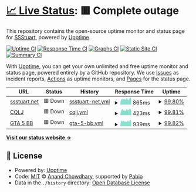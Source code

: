 # [📈 Live Status](https://ssstuart.net): <!--live status--> **🟥 Complete outage**

This repository contains the open-source uptime monitor and status page for [SSStuart](https://ssstuart.net), powered by [Upptime](https://github.com/upptime/upptime).

[![Uptime CI](https://github.com/SSStuart/ssstuartnet-upptime/workflows/Uptime%20CI/badge.svg)](https://github.com/SSStuart/ssstuartnet-upptime/actions?query=workflow%3A%22Uptime+CI%22)
[![Response Time CI](https://github.com/SSStuart/ssstuartnet-upptime/workflows/Response%20Time%20CI/badge.svg)](https://github.com/SSStuart/ssstuartnet-upptime/actions?query=workflow%3A%22Response+Time+CI%22)
[![Graphs CI](https://github.com/SSStuart/ssstuartnet-upptime/workflows/Graphs%20CI/badge.svg)](https://github.com/SSStuart/ssstuartnet-upptime/actions?query=workflow%3A%22Graphs+CI%22)
[![Static Site CI](https://github.com/SSStuart/ssstuartnet-upptime/workflows/Static%20Site%20CI/badge.svg)](https://github.com/SSStuart/ssstuartnet-upptime/actions?query=workflow%3A%22Static+Site+CI%22)
[![Summary CI](https://github.com/SSStuart/ssstuartnet-upptime/workflows/Summary%20CI/badge.svg)](https://github.com/SSStuart/ssstuartnet-upptime/actions?query=workflow%3A%22Summary+CI%22)

With [Upptime](https://upptime.js.org), you can get your own unlimited and free uptime monitor and status page, powered entirely by a GitHub repository. We use [Issues](https://github.com/SSStuart/ssstuartnet-upptime/issues) as incident reports, [Actions](https://github.com/SSStuart/ssstuartnet-upptime/actions) as uptime monitors, and [Pages](https://ssstuart.net) for the status page.

<!--start: status pages-->
<!-- This summary is generated by Upptime (https://github.com/upptime/upptime) -->
<!-- Do not edit this manually, your changes will be overwritten -->
<!-- prettier-ignore -->
| URL | Status | History | Response Time | Uptime |
| --- | ------ | ------- | ------------- | ------ |
| <img alt="" src="https://icons.duckduckgo.com/ip3/ssstuart.net.ico" height="13"> [ssstuart.net](https://ssstuart.net) | 🟥 Down | [ssstuart-net.yml](https://github.com/SSStuart/ssstuartnet-upptime/commits/HEAD/history/ssstuart-net.yml) | <details><summary><img alt="Response time graph" src="./graphs/ssstuart-net/response-time-week.png" height="20"> 865ms</summary><br><a href="https://SSStuart.github.io/ssstuartnet-upptime/history/ssstuart-net"><img alt="Response time 1201" src="https://img.shields.io/endpoint?url=https%3A%2F%2Fraw.githubusercontent.com%2FSSStuart%2Fssstuartnet-upptime%2FHEAD%2Fapi%2Fssstuart-net%2Fresponse-time.json"></a><br><a href="https://SSStuart.github.io/ssstuartnet-upptime/history/ssstuart-net"><img alt="24-hour response time 766" src="https://img.shields.io/endpoint?url=https%3A%2F%2Fraw.githubusercontent.com%2FSSStuart%2Fssstuartnet-upptime%2FHEAD%2Fapi%2Fssstuart-net%2Fresponse-time-day.json"></a><br><a href="https://SSStuart.github.io/ssstuartnet-upptime/history/ssstuart-net"><img alt="7-day response time 865" src="https://img.shields.io/endpoint?url=https%3A%2F%2Fraw.githubusercontent.com%2FSSStuart%2Fssstuartnet-upptime%2FHEAD%2Fapi%2Fssstuart-net%2Fresponse-time-week.json"></a><br><a href="https://SSStuart.github.io/ssstuartnet-upptime/history/ssstuart-net"><img alt="30-day response time 996" src="https://img.shields.io/endpoint?url=https%3A%2F%2Fraw.githubusercontent.com%2FSSStuart%2Fssstuartnet-upptime%2FHEAD%2Fapi%2Fssstuart-net%2Fresponse-time-month.json"></a><br><a href="https://SSStuart.github.io/ssstuartnet-upptime/history/ssstuart-net"><img alt="1-year response time 1201" src="https://img.shields.io/endpoint?url=https%3A%2F%2Fraw.githubusercontent.com%2FSSStuart%2Fssstuartnet-upptime%2FHEAD%2Fapi%2Fssstuart-net%2Fresponse-time-year.json"></a></details> | <details><summary><a href="https://SSStuart.github.io/ssstuartnet-upptime/history/ssstuart-net">99.80%</a></summary><a href="https://SSStuart.github.io/ssstuartnet-upptime/history/ssstuart-net"><img alt="All-time uptime 99.94%" src="https://img.shields.io/endpoint?url=https%3A%2F%2Fraw.githubusercontent.com%2FSSStuart%2Fssstuartnet-upptime%2FHEAD%2Fapi%2Fssstuart-net%2Fuptime.json"></a><br><a href="https://SSStuart.github.io/ssstuartnet-upptime/history/ssstuart-net"><img alt="24-hour uptime 99.92%" src="https://img.shields.io/endpoint?url=https%3A%2F%2Fraw.githubusercontent.com%2FSSStuart%2Fssstuartnet-upptime%2FHEAD%2Fapi%2Fssstuart-net%2Fuptime-day.json"></a><br><a href="https://SSStuart.github.io/ssstuartnet-upptime/history/ssstuart-net"><img alt="7-day uptime 99.80%" src="https://img.shields.io/endpoint?url=https%3A%2F%2Fraw.githubusercontent.com%2FSSStuart%2Fssstuartnet-upptime%2FHEAD%2Fapi%2Fssstuart-net%2Fuptime-week.json"></a><br><a href="https://SSStuart.github.io/ssstuartnet-upptime/history/ssstuart-net"><img alt="30-day uptime 99.95%" src="https://img.shields.io/endpoint?url=https%3A%2F%2Fraw.githubusercontent.com%2FSSStuart%2Fssstuartnet-upptime%2FHEAD%2Fapi%2Fssstuart-net%2Fuptime-month.json"></a><br><a href="https://SSStuart.github.io/ssstuartnet-upptime/history/ssstuart-net"><img alt="1-year uptime 99.94%" src="https://img.shields.io/endpoint?url=https%3A%2F%2Fraw.githubusercontent.com%2FSSStuart%2Fssstuartnet-upptime%2FHEAD%2Fapi%2Fssstuart-net%2Fuptime-year.json"></a></details>
| <img alt="" src="https://ssstuart.net/CQLJ/favicon.ico" height="13"> [CQLJ](https://ssstuart.net/CQLJ) | 🟥 Down | [cqlj.yml](https://github.com/SSStuart/ssstuartnet-upptime/commits/HEAD/history/cqlj.yml) | <details><summary><img alt="Response time graph" src="./graphs/cqlj/response-time-week.png" height="20"> 423ms</summary><br><a href="https://SSStuart.github.io/ssstuartnet-upptime/history/cqlj"><img alt="Response time 460" src="https://img.shields.io/endpoint?url=https%3A%2F%2Fraw.githubusercontent.com%2FSSStuart%2Fssstuartnet-upptime%2FHEAD%2Fapi%2Fcqlj%2Fresponse-time.json"></a><br><a href="https://SSStuart.github.io/ssstuartnet-upptime/history/cqlj"><img alt="24-hour response time 376" src="https://img.shields.io/endpoint?url=https%3A%2F%2Fraw.githubusercontent.com%2FSSStuart%2Fssstuartnet-upptime%2FHEAD%2Fapi%2Fcqlj%2Fresponse-time-day.json"></a><br><a href="https://SSStuart.github.io/ssstuartnet-upptime/history/cqlj"><img alt="7-day response time 423" src="https://img.shields.io/endpoint?url=https%3A%2F%2Fraw.githubusercontent.com%2FSSStuart%2Fssstuartnet-upptime%2FHEAD%2Fapi%2Fcqlj%2Fresponse-time-week.json"></a><br><a href="https://SSStuart.github.io/ssstuartnet-upptime/history/cqlj"><img alt="30-day response time 471" src="https://img.shields.io/endpoint?url=https%3A%2F%2Fraw.githubusercontent.com%2FSSStuart%2Fssstuartnet-upptime%2FHEAD%2Fapi%2Fcqlj%2Fresponse-time-month.json"></a><br><a href="https://SSStuart.github.io/ssstuartnet-upptime/history/cqlj"><img alt="1-year response time 460" src="https://img.shields.io/endpoint?url=https%3A%2F%2Fraw.githubusercontent.com%2FSSStuart%2Fssstuartnet-upptime%2FHEAD%2Fapi%2Fcqlj%2Fresponse-time-year.json"></a></details> | <details><summary><a href="https://SSStuart.github.io/ssstuartnet-upptime/history/cqlj">99.81%</a></summary><a href="https://SSStuart.github.io/ssstuartnet-upptime/history/cqlj"><img alt="All-time uptime 99.96%" src="https://img.shields.io/endpoint?url=https%3A%2F%2Fraw.githubusercontent.com%2FSSStuart%2Fssstuartnet-upptime%2FHEAD%2Fapi%2Fcqlj%2Fuptime.json"></a><br><a href="https://SSStuart.github.io/ssstuartnet-upptime/history/cqlj"><img alt="24-hour uptime 99.96%" src="https://img.shields.io/endpoint?url=https%3A%2F%2Fraw.githubusercontent.com%2FSSStuart%2Fssstuartnet-upptime%2FHEAD%2Fapi%2Fcqlj%2Fuptime-day.json"></a><br><a href="https://SSStuart.github.io/ssstuartnet-upptime/history/cqlj"><img alt="7-day uptime 99.81%" src="https://img.shields.io/endpoint?url=https%3A%2F%2Fraw.githubusercontent.com%2FSSStuart%2Fssstuartnet-upptime%2FHEAD%2Fapi%2Fcqlj%2Fuptime-week.json"></a><br><a href="https://SSStuart.github.io/ssstuartnet-upptime/history/cqlj"><img alt="30-day uptime 99.96%" src="https://img.shields.io/endpoint?url=https%3A%2F%2Fraw.githubusercontent.com%2FSSStuart%2Fssstuartnet-upptime%2FHEAD%2Fapi%2Fcqlj%2Fuptime-month.json"></a><br><a href="https://SSStuart.github.io/ssstuartnet-upptime/history/cqlj"><img alt="1-year uptime 99.96%" src="https://img.shields.io/endpoint?url=https%3A%2F%2Fraw.githubusercontent.com%2FSSStuart%2Fssstuartnet-upptime%2FHEAD%2Fapi%2Fcqlj%2Fuptime-year.json"></a></details>
| <img alt="" src="https://gta5billboards.ssstuart.net/favicon.ico" height="13"> [GTA 5 BB](https://gta5billboards.ssstuart.net/) | 🟥 Down | [gta-5-bb.yml](https://github.com/SSStuart/ssstuartnet-upptime/commits/HEAD/history/gta-5-bb.yml) | <details><summary><img alt="Response time graph" src="./graphs/gta-5-bb/response-time-week.png" height="20"> 939ms</summary><br><a href="https://SSStuart.github.io/ssstuartnet-upptime/history/gta-5-bb"><img alt="Response time 954" src="https://img.shields.io/endpoint?url=https%3A%2F%2Fraw.githubusercontent.com%2FSSStuart%2Fssstuartnet-upptime%2FHEAD%2Fapi%2Fgta-5-bb%2Fresponse-time.json"></a><br><a href="https://SSStuart.github.io/ssstuartnet-upptime/history/gta-5-bb"><img alt="24-hour response time 924" src="https://img.shields.io/endpoint?url=https%3A%2F%2Fraw.githubusercontent.com%2FSSStuart%2Fssstuartnet-upptime%2FHEAD%2Fapi%2Fgta-5-bb%2Fresponse-time-day.json"></a><br><a href="https://SSStuart.github.io/ssstuartnet-upptime/history/gta-5-bb"><img alt="7-day response time 939" src="https://img.shields.io/endpoint?url=https%3A%2F%2Fraw.githubusercontent.com%2FSSStuart%2Fssstuartnet-upptime%2FHEAD%2Fapi%2Fgta-5-bb%2Fresponse-time-week.json"></a><br><a href="https://SSStuart.github.io/ssstuartnet-upptime/history/gta-5-bb"><img alt="30-day response time 934" src="https://img.shields.io/endpoint?url=https%3A%2F%2Fraw.githubusercontent.com%2FSSStuart%2Fssstuartnet-upptime%2FHEAD%2Fapi%2Fgta-5-bb%2Fresponse-time-month.json"></a><br><a href="https://SSStuart.github.io/ssstuartnet-upptime/history/gta-5-bb"><img alt="1-year response time 954" src="https://img.shields.io/endpoint?url=https%3A%2F%2Fraw.githubusercontent.com%2FSSStuart%2Fssstuartnet-upptime%2FHEAD%2Fapi%2Fgta-5-bb%2Fresponse-time-year.json"></a></details> | <details><summary><a href="https://SSStuart.github.io/ssstuartnet-upptime/history/gta-5-bb">99.82%</a></summary><a href="https://SSStuart.github.io/ssstuartnet-upptime/history/gta-5-bb"><img alt="All-time uptime 99.97%" src="https://img.shields.io/endpoint?url=https%3A%2F%2Fraw.githubusercontent.com%2FSSStuart%2Fssstuartnet-upptime%2FHEAD%2Fapi%2Fgta-5-bb%2Fuptime.json"></a><br><a href="https://SSStuart.github.io/ssstuartnet-upptime/history/gta-5-bb"><img alt="24-hour uptime 100.00%" src="https://img.shields.io/endpoint?url=https%3A%2F%2Fraw.githubusercontent.com%2FSSStuart%2Fssstuartnet-upptime%2FHEAD%2Fapi%2Fgta-5-bb%2Fuptime-day.json"></a><br><a href="https://SSStuart.github.io/ssstuartnet-upptime/history/gta-5-bb"><img alt="7-day uptime 99.82%" src="https://img.shields.io/endpoint?url=https%3A%2F%2Fraw.githubusercontent.com%2FSSStuart%2Fssstuartnet-upptime%2FHEAD%2Fapi%2Fgta-5-bb%2Fuptime-week.json"></a><br><a href="https://SSStuart.github.io/ssstuartnet-upptime/history/gta-5-bb"><img alt="30-day uptime 99.96%" src="https://img.shields.io/endpoint?url=https%3A%2F%2Fraw.githubusercontent.com%2FSSStuart%2Fssstuartnet-upptime%2FHEAD%2Fapi%2Fgta-5-bb%2Fuptime-month.json"></a><br><a href="https://SSStuart.github.io/ssstuartnet-upptime/history/gta-5-bb"><img alt="1-year uptime 99.97%" src="https://img.shields.io/endpoint?url=https%3A%2F%2Fraw.githubusercontent.com%2FSSStuart%2Fssstuartnet-upptime%2FHEAD%2Fapi%2Fgta-5-bb%2Fuptime-year.json"></a></details>

<!--end: status pages-->

[**Visit our status website →**](https://ssstuart.net)

## 📄 License

- Powered by: [Upptime](https://github.com/upptime/upptime)
- Code: [MIT](./LICENSE) © [Anand Chowdhary](https://anandchowdhary.com), supported by [Pabio](https://pabio.com)
- Data in the `./history` directory: [Open Database License](https://opendatacommons.org/licenses/odbl/1-0/)
